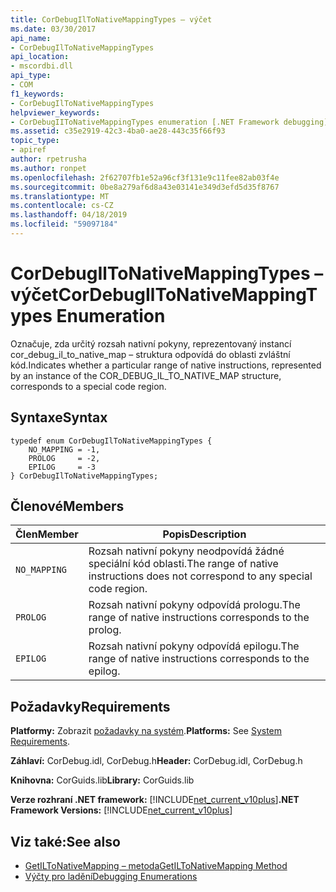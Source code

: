 ```yaml
---
title: CorDebugIlToNativeMappingTypes – výčet
ms.date: 03/30/2017
api_name:
- CorDebugIlToNativeMappingTypes
api_location:
- mscordbi.dll
api_type:
- COM
f1_keywords:
- CorDebugIlToNativeMappingTypes
helpviewer_keywords:
- CorDebugIIToNativeMappingTypes enumeration [.NET Framework debugging]
ms.assetid: c35e2919-42c3-4ba0-ae28-443c35f66f93
topic_type:
- apiref
author: rpetrusha
ms.author: ronpet
ms.openlocfilehash: 2f62707fb1e52a96cf3f131e9c11fee82ab03f4e
ms.sourcegitcommit: 0be8a279af6d8a43e03141e349d3efd5d35f8767
ms.translationtype: MT
ms.contentlocale: cs-CZ
ms.lasthandoff: 04/18/2019
ms.locfileid: "59097184"
---
```

# <a name="cordebugiltonativemappingtypes-enumeration"></a><span data-ttu-id="49447-102">CorDebugIlToNativeMappingTypes – výčet</span><span class="sxs-lookup"><span data-stu-id="49447-102">CorDebugIlToNativeMappingTypes Enumeration</span></span>
<span data-ttu-id="49447-103">Označuje, zda určitý rozsah nativní pokyny, reprezentovaný instancí cor_debug_il_to_native_map – struktura odpovídá do oblasti zvláštní kód.</span><span class="sxs-lookup"><span data-stu-id="49447-103">Indicates whether a particular range of native instructions, represented by an instance of the COR_DEBUG_IL_TO_NATIVE_MAP structure, corresponds to a special code region.</span></span>  
  
## <a name="syntax"></a><span data-ttu-id="49447-104">Syntaxe</span><span class="sxs-lookup"><span data-stu-id="49447-104">Syntax</span></span>  
  
```  
typedef enum CorDebugIlToNativeMappingTypes {  
    NO_MAPPING = -1,  
    PROLOG     = -2,  
    EPILOG     = -3  
} CorDebugIlToNativeMappingTypes;  
```  
  
## <a name="members"></a><span data-ttu-id="49447-105">Členové</span><span class="sxs-lookup"><span data-stu-id="49447-105">Members</span></span>  
  
|<span data-ttu-id="49447-106">Člen</span><span class="sxs-lookup"><span data-stu-id="49447-106">Member</span></span>|<span data-ttu-id="49447-107">Popis</span><span class="sxs-lookup"><span data-stu-id="49447-107">Description</span></span>|  
|------------|-----------------|  
|`NO_MAPPING`|<span data-ttu-id="49447-108">Rozsah nativní pokyny neodpovídá žádné speciální kód oblasti.</span><span class="sxs-lookup"><span data-stu-id="49447-108">The range of native instructions does not correspond to any special code region.</span></span>|  
|`PROLOG`|<span data-ttu-id="49447-109">Rozsah nativní pokyny odpovídá prologu.</span><span class="sxs-lookup"><span data-stu-id="49447-109">The range of native instructions corresponds to the prolog.</span></span>|  
|`EPILOG`|<span data-ttu-id="49447-110">Rozsah nativní pokyny odpovídá epilogu.</span><span class="sxs-lookup"><span data-stu-id="49447-110">The range of native instructions corresponds to the epilog.</span></span>|  
  
## <a name="requirements"></a><span data-ttu-id="49447-111">Požadavky</span><span class="sxs-lookup"><span data-stu-id="49447-111">Requirements</span></span>  
 <span data-ttu-id="49447-112">**Platformy:** Zobrazit [požadavky na systém](../../../../docs/framework/get-started/system-requirements.md).</span><span class="sxs-lookup"><span data-stu-id="49447-112">**Platforms:** See [System Requirements](../../../../docs/framework/get-started/system-requirements.md).</span></span>  
  
 <span data-ttu-id="49447-113">**Záhlaví:** CorDebug.idl, CorDebug.h</span><span class="sxs-lookup"><span data-stu-id="49447-113">**Header:** CorDebug.idl, CorDebug.h</span></span>  
  
 <span data-ttu-id="49447-114">**Knihovna:** CorGuids.lib</span><span class="sxs-lookup"><span data-stu-id="49447-114">**Library:** CorGuids.lib</span></span>  
  
 <span data-ttu-id="49447-115">**Verze rozhraní .NET framework:** [!INCLUDE[net_current_v10plus](../../../../includes/net-current-v10plus-md.md)]</span><span class="sxs-lookup"><span data-stu-id="49447-115">**.NET Framework Versions:** [!INCLUDE[net_current_v10plus](../../../../includes/net-current-v10plus-md.md)]</span></span>  
  
## <a name="see-also"></a><span data-ttu-id="49447-116">Viz také:</span><span class="sxs-lookup"><span data-stu-id="49447-116">See also</span></span>

- [<span data-ttu-id="49447-117">GetILToNativeMapping – metoda</span><span class="sxs-lookup"><span data-stu-id="49447-117">GetILToNativeMapping Method</span></span>](../../../../docs/framework/unmanaged-api/debugging/icordebugcode-getiltonativemapping-method.md)
- [<span data-ttu-id="49447-118">Výčty pro ladění</span><span class="sxs-lookup"><span data-stu-id="49447-118">Debugging Enumerations</span></span>](../../../../docs/framework/unmanaged-api/debugging/debugging-enumerations.md)
